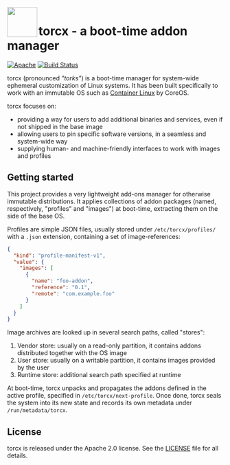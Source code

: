 <img align="left" width="70px" src="Documentation/torcx.png" />

# torcx - a boot-time addon manager

[![Apache](https://img.shields.io/badge/license-Apache%202.0-blue.svg)](LICENSE)
[![Build Status](https://travis-ci.org/coreos/torcx.svg?branch=master)](https://travis-ci.org/coreos/torcx)

torcx (pronounced _"torks"_) is a boot-time manager for system-wide ephemeral customization of Linux systems.
It has been built specifically to work with an immutable OS such as [Container Linux][coreos-cl] by CoreOS.

[coreos-cl]: https://coreos.com/releases/

torcx focuses on:
* providing a way for users to add additional binaries and services, even if not shipped in the base image
* allowing users to pin specific software versions, in a seamless and system-wide way
* supplying human- and machine-friendly interfaces to work with images and profiles

## Getting started

This project provides a very lightweight add-ons manager for otherwise immutable distributions.
It applies collections of addon packages (named, respectively, "profiles" and "images") at boot-time, extracting them on the side of the base OS.

Profiles are simple JSON files, usually stored under `/etc/torcx/profiles/` with a `.json` extension, containing a set of image-references:

```json
{
  "kind": "profile-manifest-v1",
  "value": {
    "images": [
      {
        "name": "foo-addon",
        "reference": "0.1",
        "remote": "com.example.foo"
      }
    ]
  }
}

```

Image archives are looked up in several search paths, called "stores":
 1. Vendor store: usually on a read-only partition, it contains addons distributed together with the OS image
 1. User store: usually on a writable partition, it contains images provided by the user
 1. Runtime store: additional search path specified at runtime

At boot-time, torcx unpacks and propagates the addons defined in the active profile, specified in `/etc/torcx/next-profile`.
Once done, torcx seals the system into its new state and records its own metadata under `/run/metadata/torcx`.

## License

torcx is released under the Apache 2.0 license.
See the [LICENSE](LICENSE) file for all details.
